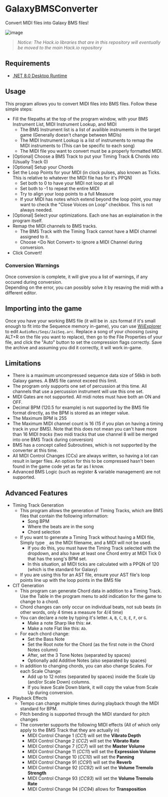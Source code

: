 # GalaxyBMSConverter
Convert MIDI files into Galaxy BMS files!

![image](https://github.com/user-attachments/assets/f8e2b291-8be0-4c44-a30e-bfbb0177aad1)

> *Notice: The Hack.io libraries that are in this repository will eventually be moved to the main Hack.io repository*

## Requirements
- [.NET 8.0 Desktop Runtime](https://dotnet.microsoft.com/en-us/download/dotnet/8.0)

## Usage
This program allows you to convert MIDI files into BMS files. Follow these simple steps:

- Fill the filepaths at the top of the program window, with your BMS Instrument List, MIDI Instrument Lookup, and MIDI
  - The BMS Instrument list is a list of availible instruments in the target game (Generally doesn't change between MIDIs)
  - The MIDI Instrument Lookup is a list of instruments to remap the MIDI instruments to (This can be specific to each song)
  - The MIDI file you want to convert must be a properly formatted MIDI.
- \[Optional\] Choose a BMS Track to put your Timing Track & Chords into (Usually Track 0)
- \[Optional\] Setup your Chords
- Set the Loop Points for your MIDI (in clock pulses, also known as Ticks. This is relative to whatever the MIDI file has for it's PPQN)
  - Set both to 0 to have your MIDI not loop at all
  - Set both to -1 to repeat the entire MIDI
  - Try to align your loop points to a full Measure
  - If your MIDI has notes which extend beyond the loop point, you may want to check the "Close Voices on Loop" checkbox. This is not always needed.
- \[Optional\] Select your optimizations. Each one has an explaination in the program itself.
- Remap the MIDI channels to BMS tracks.
  - The BMS Track with the Timing Track cannot have a MIDI channel assigned to it.
  - Choose \<Do Not Convert\> to ignore a MIDI Channel during conversion.
- Click Convert!

### Conversion Warnings
Once conversion is complete, it will give you a list of warnings, if any occured during conversion.<br/>Depending on the error, you can possibly solve it by resaving the midi with a different editor.

## Importing into the game
Once you have your working BMS file (it will be in .szs format if it's small enough to fit into the Sequence memory in-game), you can use [WiiExplorer](https://github.com/SuperHackio/WiiExplorer) to edit `AudioRes/Seqs/JaiSeq.arc`. Replace a song of your choosing (using ALT+R on the file you want to replace), then go to the File Properties of your file, and click the "Auto" button to set the compression flags correctly. Save the archive and assuming you did it correctly, it will work in-game.

## Limitations
- There is a maximum uncompressed sequence data size of 56kb in both Galaxy games. A BMS file cannot exceed this limit.
- The program only supports one set of percussion at this time. All channels that use a percussion instrument will use this one set.
- MIDI Gates are not supported. All midi notes must have both an ON and OFF.
- Decimal BPM (120.5 for example) is not supported by the BMS file format directly, as the BPM is stored as an integer value.
- The Maximum BPM is 255
- The Maximum MIDI channel count is 16 (15 if you plan on having a timing track in your BMS). Note that this does not mean you can't have more than 16 MIDI *tracks* (two midi tracks that use channel 8 will be merged into one BMS Track during conversion)
- BMS has a concept called Subroutines, which is not supported by the converter at this time.
- All MIDI Control Changes (CCs) are always written, so having a lot can result in larger files. An option for this to be compressed hasn't been found in the game code yet as far as I know.
- Advanced BMS Logic (such as register & variable management) are not supported.

## Advanced Features
- Timing Track Generation
  - This program allows the generation of Timing Tracks, which are BMS files that contain the following information:
    - Song BPM
    - Where the beats are in the song
    - Chord selection
  - If you want to generate a Timing Track without having a MIDI file, Simply type `_` as the MIDI filename, and a MIDI will not be used.
    - If you do this, you must have the Timing Track selected with the dropdown, and also have at least one Chord entry at MIDI Tick 0 that has the song's BPM set.
    - In this situation, all MIDI ticks are calculated with a PPQN of 120 (which is the standard for Galaxy)
  - If you are using this for an AST file, ensure your AST file's loop points line up with the loop points in the BMS file
- CIT Generation
  - This program can generate Chord data in addition to a Timing Track. Use the Table in the program menu to add indication for the game to change to a chord.
  - Chord changes can only occur on individual beats, not sub beats (in other words, only 4 times a measure for 4/4 time)
  - You can declare a note by typing it's letter. `A`, `B`, `C`, `D`, `E`, `F`, or `G`.
    - Make a note Sharp like this: `A#`.
    - Make a note Flat like this: `Ab`.
  - For each chord change:
    - Set the Bass Note
    - Set the Root note for the Chord (as the first note in the Chord Notes column)
    - After, set the 3 Tone Notes (separated by spaces)
    - Optionally add Additive Notes (also separated by spaces)
  - In addition to changing chords, you can also change Scales. For each Scale Change:
    - Add up to 12 notes (separated by spaces) inside the Scale Up (and/or Scale Down) columns.
    - If you leave Scale Down blank, it will copy the value from Scale Up during conversion.
- Playback Effects
  - Tempo can change multiple times during playback though the MIDI standard for BPM.
  - Pitch bending is supported through the MIDI standard for pitch changes
  - The converter supports the following MIDI effects (All of which only apply to the BMS Track that they are actually in)
    - MIDI Control Change 1 (*CC1*) will set the **Vibrato Depth**
    - MIDI Control Change 2 (*CC2*) will set the **Vibrato Rate**
    - MIDI Control Change 7 (*CC7*) will set the **Master Volume**
    - MIDI Control Change 11 (*CC11*) will set the **Expression Volume**
    - MIDI Control Change 10 (*CC10*) will set the **Panning**
    - MIDI Control Change 91 (*CC91*) will set the **Reverb**
    - MIDI Control Change 92 (*CC92*) will set the **Volume Tremolo Strength**
    - MIDI Control Change 93 (*CC93*) will set the **Volume Tremolo Rate**
    - MIDI Control Change 94 (*CC94*) allows for **Transposition**
